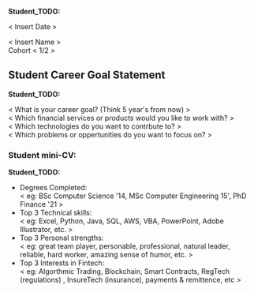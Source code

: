__Student_TODO:__  

< Insert Date >

< Insert Name >  
Cohort < 1/2 >


## Student Career Goal Statement 

   __Student_TODO:__ 
 
  < What is your career goal? (Think 5 year's from now) >  
  < Which financial services or products would you like to work with? >  
  < Which technologies do you want to contrbute to? >  
  < Which problems or oppertunities do you want to focus on? >  

### Student mini-CV:

  __Student_TODO:__

  - Degrees Completed:    
        < eg: BSc Computer Science '14, MSc Computer Engineering 15', PhD Finance '21 >
  - Top 3 Technical skills:    
        < eg: Excel, Python, Java, SQL, AWS, VBA, PowerPoint, Adobe Illustrator, etc. >
  - Top 3 Personal strengths:   
       < eg: great team player, personable, professional, natural leader, reliable, hard worker, amazing sense of humor, etc. >
  - Top 3 Interests in Fintech:    
       < eg: Algorthmic Trading, Blockchain, Smart Contracts, RegTech (regulations) , InsureTech (insurance), payments & remittence, etc >